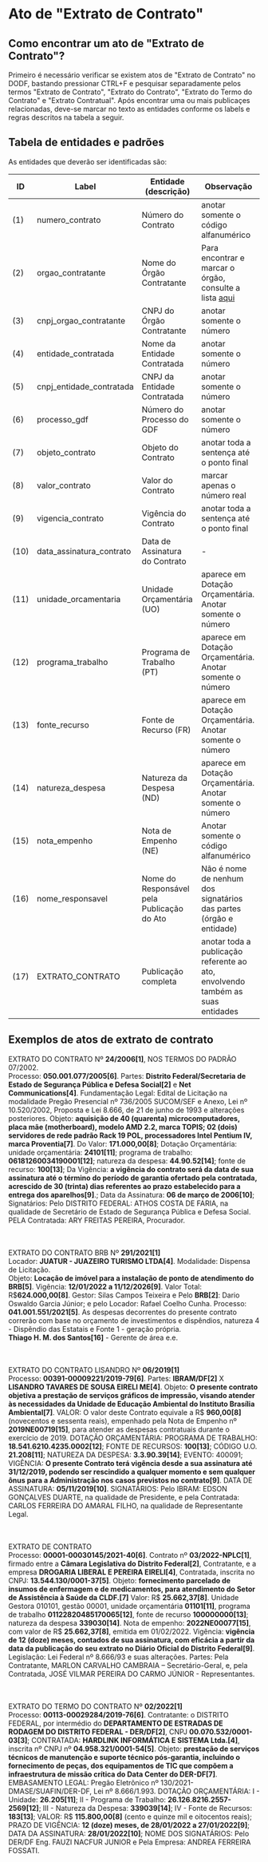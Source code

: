 # Ato de "Extrato de Contrato"


## Como encontrar um ato de "Extrato de Contrato"?

Primeiro é necessário verificar se existem atos de "Extrato de Contrato" no DODF, bastando pressionar CTRL+F e pesquisar separadamente pelos termos "Extrato de Contrato", "Extrato do Contrato", "Extrato do Termo do Contrato" e "Extrato Contratual". Após encontrar uma ou mais publicaçes relacionadas, deve-se marcar no texto as entidades conforme os labels e regras descritos na tabela a seguir.

## Tabela de entidades e padrões

As entidades que deverão ser identificadas são:

ID | Label | Entidade (descrição)  | Observação
------- | ------- | ------- | ------- 
(1) | numero_contrato | Número do Contrato | anotar somente o código alfanumérico
(2) | orgao_contratante | Nome do Órgão Contratante | Para encontrar e marcar o órgão, consulte a lista [aqui](../listagem_orgaos.md)
(3) | cnpj_orgao_contratante | CNPJ do Órgão Contratante | anotar somente o número
(4) | entidade_contratada | Nome da Entidade Contratada | anotar somente o número
(5) | cnpj_entidade_contratada | CNPJ da Entidade Contratada | anotar somente o número
(6) | processo_gdf | Número do Processo do GDF | anotar somente o número
(7) | objeto_contrato | Objeto do Contrato | anotar toda a sentença até o ponto final
(8) | valor_contrato | Valor do Contrato | marcar apenas o número real
(9) | vigencia_contrato | Vigência do Contrato |	anotar toda a sentença até o ponto final
(10) | data_assinatura_contrato | Data de Assinatura do Contrato |	-
(11) | unidade_orcamentaria | Unidade Orçamentária (UO) | aparece em Dotação Orçamentária. Anotar somente o número
(12) | programa_trabalho| Programa de Trabalho (PT) | aparece em Dotação Orçamentária. Anotar somente o número
(13) | fonte_recurso | Fonte de Recurso (FR) |	aparece em Dotação Orçamentária. Anotar somente o número
(14) | natureza_despesa | Natureza da Despesa (ND) |	aparece em Dotação Orçamentária. Anotar somente o número
(15) | nota_empenho | Nota de Empenho (NE) | Anotar somente o código alfanumérico
(16) | nome_responsavel | Nome do Responsável pela Publicação do Ato |	Não é nome de nenhum dos signatários das partes (órgão e entidade)
(17) | EXTRATO_CONTRATO | Publicação completa | anotar toda a publicação referente ao ato, envolvendo também as suas entidades


## Exemplos de atos de extrato de contrato

EXTRATO DO CONTRATO Nº **24/2006[1]**, NOS TERMOS DO PADRÃO 07/2002.<br>
Processo: **050.001.077/2005[6]**. Partes: **Distrito Federal/Secretaria de Estado de Segurança Pública e Defesa Social[2]** e **Net Communications[4]**. Fundamentação Legal: Edital de Licitação na modalidade Pregão Presencial nº 736/2005 SUCOM/SEF e Anexo, Lei nº 10.520/2002, Proposta e Lei 8.666, de 21 de junho de 1993 e alterações posteriores. Objeto: **aquisição de 40 (quarenta) microcomputadores, placa mãe (motherboard), modelo AMD 2.2, marca TOPIS; 02 (dois) servidores de rede padrão Rack 19 POL, processadores Intel Pentium IV, marca Proventia[7]**. Do Valor: **171.000,00[8]**; Dotação Orçamentária: unidade orçamentária: **24101[11]**; programa de trabalho: **06181260034190001[12]**; natureza da despesa: **44.90.52[14]**; fonte de recurso: **100[13]**; Da Vigência: **a vigência do contrato será da data de sua assinatura até o término do período de garantia ofertado pela contratada, acrescido de 30 (trinta) dias referentes ao prazo estabelecido para a entrega dos aparelhos[9]**.; Data da Assinatura: **06 de março de 2006[10]**; Signatários: Pelo DISTRITO FEDERAL: ATHOS COSTA DE FARIA, na qualidade de Secretário de Estado de Segurança Pública e Defesa Social. PELA Contratada: ARY FREITAS PEREIRA, Procurador.<br><br><br>

EXTRATO DO CONTRATO BRB Nº **291/2021[1]**<br>
Locador: **JUATUR - JUAZEIRO TURISMO LTDA[4]**. Modalidade: Dispensa de Licitação.<br>
Objeto: **Locação de imóvel para a instalação de ponto de atendimento do BRB[5]**. Vigência: **12/01/2022 a 11/12/2026[9]**. Valor Total: R$**624.000,00[8]**. Gestor: Silas Campos Teixeira e Pelo **BRB[2]**: Dario Oswaldo Garcia Júnior; e pelo Locador: Rafael Coelho Cunha. Processo: **041.001.551/2021[5]**. As despesas decorrentes do presente contrato correrão com base no orçamento de investimentos e dispêndios, natureza 4 - Dispêndio das Estatais e Fonte 1 - geração própria.<br>
**Thiago H. M. dos Santos[16]** - Gerente de área e.e.<br><br><br>


EXTRATO DO CONTRATO LISANDRO Nº **06/2019[1]**<br>
Processo: **00391-00009221/2019-79[6]**. Partes: **IBRAM/DF[2]** X **LISANDRO TAVARES DE SOUSA EIRELI ME[4]**. Objeto: **O presente contrato objetiva a prestação de serviços gráficos de impressão, visando atender às necessidades da Unidade de Educação Ambiental do Instituto Brasília Ambiental[7]**. VALOR: O valor deste Contrato equivale a R$ **960,00[8]** (novecentos e sessenta reais), empenhado pela Nota de Empenho nº **2019NE00719[15]**, para atender as despesas contratuais durante o exercício de 2019. DOTAÇÃO ORÇAMENTÁRIA: PROGRAMA DE TRABALHO: **18.541.6210.4235.0002[12]**; FONTE DE RECURSOS: **100[13]**; CÓDIGO U.O. **21.208[11]**; NATUREZA DA DESPESA: **3.3.90.39[14]**; EVENTO: 400091; VIGÊNCIA: **O presente Contrato terá vigência desde a sua assinatura até 31/12/2019, podendo ser rescindido a qualquer momento e sem qualquer ônus para a Administração nos casos previstos no contrato[9]**. DATA DE ASSINATURA: **05/11/2019[10]**. SIGNATÁRIOS: Pelo IBRAM: EDSON GONÇALVES DUARTE, na qualidade de Presidente, e pela Contratada: CARLOS FERREIRA DO AMARAL FILHO, na qualidade de Representante Legal.<br><br><br>


EXTRATO DE CONTRATO<br>
Processo: **00001-00030145/2021-40[6]**. Contrato nº **03/2022-NPLC[1]**, firmado entre a **Câmara Legislativa do Distrito Federal[2]**, Contratante, e a empresa **DROGARIA LIBERAL E PEREIRA EIRELI[4]**, Contratada, inscrita no CNPJ: **13.544.130/0001-37[5]**. Objeto: **fornecimento parcelado de insumos de enfermagem e de medicamentos, para atendimento do Setor de Assistência à Saúde da CLDF.[7]** Valor: R$ **25.662,37[8]**. Unidade Gestora 010101, gestão 00001, unidade orçamentária **01101[11]**, programa de trabalho **01122820485170065[12]**, fonte de recurso **100000000[13]**; natureza da despesa **339030[14]**. Nota de empenho: **2022NE00077[15]**, com valor de R$ **25.662,37[8]**, emitida em 01/02/2022. Vigência: **vigência de 12 (doze) meses, contados de sua assinatura, com eficácia a partir da data da publicação do seu extrato no Diário Oficial do Distrito Federal[9]**. Legislação: Lei Federal nº 8.666/93 e suas alterações. Partes: Pela Contratante, MARLON CARVALHO CAMBRAIA – Secretário-Geral, e, pela Contratada, JOSÉ VILMAR PEREIRA DO CARMO JÚNIOR - Representantes.<br><br><br>

EXTRATO DO TERMO DO CONTRATO Nº **02/2022[1]**<br>
Processo: **00113-00029284/2019-76[6]**. Contratante: o DISTRITO FEDERAL, por intermédio do **DEPARTAMENTO DE ESTRADAS DE RODAGEM DO DISTRITO FEDERAL - DER/DF[2]**, CNPJ **00.070.532/0001-03[3]**; CONTRATADA: **HARDLINK INFORMÁTICA E SISTEMA Ltda.[4]**, inscrita nº CNPJ nº **04.958.321/0001-54[5]**. Objeto: **prestação de serviços técnicos de manutenção e suporte técnico pós-garantia, incluindo o fornecimento de peças, dos equipamentos de TIC que compõem a infraestrutura de missão crítica do Data Center do DER-DF[7]**. EMBASAMENTO LEGAL: Pregão Eletrônico nº 130/2021-DMASE/SUAFIN/DER-DF, Lei nº 8.666/1.993. DOTAÇÃO ORÇAMENTÁRIA: I - Unidade: **26.205[11]**; II - Programa de Trabalho: **26.126.8216.2557-2569[12]**; III - Natureza da Despesa: **339039[14]**; IV - Fonte de Recursos: **183[13]**; VALOR: R$ **115.800,00[8]** (cento e quinze mil e oitocentos reais); PRAZO DE VIGÊNCIA: **12 (doze) meses, de 28/01/2022 a 27/01/2022[9]**; DATA DA ASSINATURA: **28/01/2022[10]**; NOME DOS SIGNATÁRIOS: Pelo DER/DF Eng. FAUZI NACFUR JUNIOR e Pela Empresa: ANDREA FERREIRA FOSSATI.


